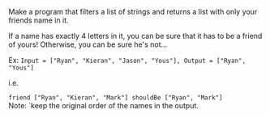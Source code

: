 Make a program that filters a list of strings and returns a list with only your friends name in it.

If a name has exactly 4 letters in it, you can be sure that it has to be a friend of yours! Otherwise, you can be sure he's not...

Ex: 
`Input = ["Ryan", "Kieran", "Jason", "Yous"], Output = ["Ryan", "Yous"]`

i.e.

`friend ["Ryan", "Kieran", "Mark"] shouldBe ["Ryan", "Mark"]`\
Note: `keep the original order of the names in the output.